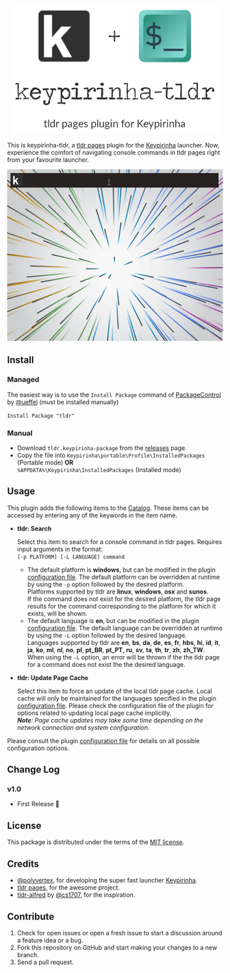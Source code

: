 <p align="center"><img alt="keypirinha-tldr" title="keypirinha-tldr" src="/assets/tldr_banner_readme.png" height="300" /></p>

This is keypirinha-tldr, a [tldr pages](https://tldr.sh) plugin for the
[Keypirinha](http://keypirinha.com) launcher. Now, experience the comfort of navigating console commands in tldr pages right from your favourite launcher. 

<p align="center"><img alt="keypirinha-tldr" title="keypirinha-tldr" src="/assets/screen_clipping.gif" height="400" /></p>

## Install

### Managed

The easiest way is to use the `Install Package` command of  [PackageControl](https://github.com/ueffel/Keypirinha-PackageControl) by [@ueffel](https://github.com/ueffel) (must be installed manually) 

`Install Package "tldr"`

### Manual

* Download `tldr.keypirinha-package` from the [releases](https://github.com/ronan696/keypirinha-tldr/releases) page.
* Copy the file into `Keypirinha\portable\Profile\InstalledPackages` (Portable mode) **OR**<br/>`%APPDATA%\Keypirinha\InstalledPackages` (Installed mode)


## Usage

This plugin adds the following items to the [Catalog](http://keypirinha.com/glossary.html#term-catalog). These items can be accessed by entering any of the keywords in the item name.
- **tldr: Search**

   Select this item to search for a console command in tldr pages. Requires input arguments in the format: <br/>
   `[-p PLATFORM] [-L LANGUAGE] command` <br/>
   - The default platform is **windows**, but can be modified in the plugin [configuration file](/src/tldr.ini). The default platform can be overridden at runtime by using the `-p` option followed by the desired platform. <br/>
   Platforms supported by tldr are **linux**, **windows**, **osx** and **sunos**. <br/>
   If the command does not exist for the desired platform, the tldr page results for the command corresponding to the platform for which it exists, will be shown.
   - The default language is **en**, but can be modified in the plugin [configuration file](/src/tldr.ini). The default language can be overridden at runtime by using the `-L` option followed by the desired language. <br/>
   Languages supported by tldr are **en**, **bs**, **da**, **de**, **es**, **fr**, **hbs**, **hi**, **id**, **it**, **ja**, **ko**, **ml**, **nl**, **no**, **pl**, **pt_BR**, **pt_PT**, **ru**, **sv**, **ta**, **th**, **tr**, **zh**, **zh_TW**. <br/>
   When using the `-L` option, an error will be thrown if the the tldr page for a command does not exist the the desired language.
   

- **tldr: Update Page Cache**

   Select this item to force an update of the local tldr page cache. Local cache will only be maintained for the languages specified in the plugin [configuration file](/src/tldr.ini).
   Please check the configuration file of the plugin for options related to updating local page cache implicitly. <br/>
   _**Note**: Page cache updates may take some time depending on the network connection and system configuration._

Please consult the plugin [configuration file](/src/tldr.ini) for details on all possible configuration options.



## Change Log

### v1.0

* First Release :tada:


## License

This package is distributed under the terms of the [MIT license](/LICENSE).


## Credits

- [@polyvertex](https://github.com/polyvertex), for developing the super fast launcher [Keypirinha](https://keypirinha.com).
- [tldr pages](https://tldr.sh/), for the awesome project.
- [tldr-alfred](https://github.com/cs1707/tldr-alfred) by [@cs1707](https://github.com/cs1707), for the inspiration.


## Contribute

1. Check for open issues or open a fresh issue to start a discussion around a
   feature idea or a bug.
2. Fork this repository on GitHub and start making your changes to a new branch.
3. Send a pull request.


